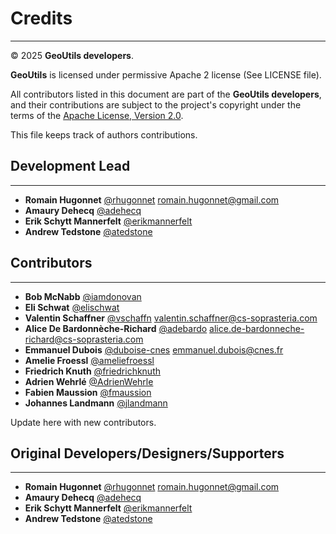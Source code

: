 # Credits

---
© 2025 **GeoUtils developers**.

**GeoUtils** is licensed under permissive Apache 2 license (See LICENSE file).

All contributors listed in this document are part of the **GeoUtils developers**, and their
contributions are subject to the project's copyright under the terms of the
[Apache License, Version 2.0](http://www.apache.org/licenses/LICENSE-2.0).

This file keeps track of authors contributions.

## Development Lead

---

- **Romain Hugonnet** [@rhugonnet](https://github.com/rhugonnet) <romain.hugonnet@gmail.com>
- **Amaury Dehecq** [@adehecq](https://github/adehecq)
- **Erik Schytt Mannerfelt** [@erikmannerfelt](https://github/erikmannerfelt)
- **Andrew Tedstone** [@atedstone](https://github/atedstone)

## Contributors

---

- **Bob McNabb** [@iamdonovan](https://github/iamdonovan)
- **Eli Schwat** [@elischwat](https://github.com/elischwat)
- **Valentin Schaffner** [@vschaffn](https://github/vschaffn) <valentin.schaffner@cs-soprasteria.com>
- **Alice De Bardonnèche-Richard** [@adebardo](https://github/adebardo) <alice.de-bardonneche-richard@cs-soprasteria.com>
- **Emmanuel Dubois** [@duboise-cnes](https://github/duboise-cnes) <emmanuel.dubois@cnes.fr>
- **Amelie Froessl** [@ameliefroessl](https://github.com/ameliefroessl)
- **Friedrich Knuth** [@friedrichknuth](https://github/friedrichknuth)
- **Adrien Wehrlé** [@AdrienWehrle](https://github.com/AdrienWehrle)
- **Fabien Maussion** [@fmaussion](https://github.com/fmaussion)
- **Johannes Landmann** [@jlandmann](https://github/jlandmann)

Update here with new contributors.

## Original Developers/Designers/Supporters

---

- **Romain Hugonnet** [@rhugonnet](https://github.com/rhugonnet) <romain.hugonnet@gmail.com>
- **Amaury Dehecq** [@adehecq](https://github/adehecq)
- **Erik Schytt Mannerfelt** [@erikmannerfelt](https://github/erikmannerfelt)
- **Andrew Tedstone** [@atedstone](https://github/atedstone)
